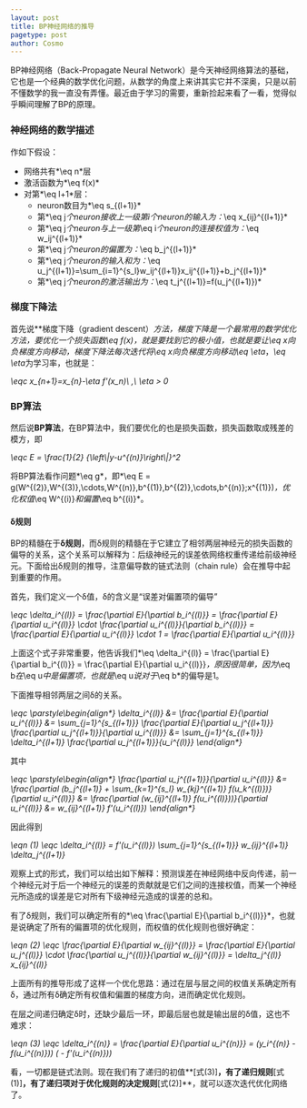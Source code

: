 ```yaml
---
layout: post
title: BP神经网络的推导
pagetype: post
author: Cosmo
---
```


BP神经网络（Back-Propagate Neural Network）是今天神经网络算法的基础，它也是一个经典的数学优化问题，从数学的角度上来讲其实它并不深奥，只是以前不懂数学的我一直没有弄懂。最近由于学习的需要，重新捡起来看了一看，觉得似乎瞬间理解了BP的原理。

### 神经网络的数学描述

作如下假设：

- 网络共有*\eq n*层
- 激活函数为*\eq f(x)*
- 对第*\eq l+1*层：
	- neuron数目为*\eq s_{(l+1)}*
	- 第*\eq j*个neuron接收上一级第i个neuron的输入为：*\eq x_{ij}^{(l+1)}*
	- 第*\eq j*个neuron与上一级第*\eq i*个neuron的连接权值为：*\eq w_ij^{(l+1)}*
	- 第*\eq j*个neuron的偏置为：*\eq b_j^{(l+1)}*
	- 第*\eq j*个neuron的输入和为：*\eq u_j^{(l+1)}=\sum_{i=1}^{s_l}w_ij^{(l+1)}x_ij^{(l+1)}+b_j^{(l+1)}*
	- 第*\eq j*个neuron的激活输出为：*\eq t_j^{(l+1)}=f(u_j^{(l+1)})*

### 梯度下降法

首先说**梯度下降（gradient descent）**方法，梯度下降是一个最常用的数学优化方法，要优化一个损失函数*\eq f(x)*，就是要找到它的极小值，也就是要让*\eq x*向负梯度方向移动，梯度下降法每次迭代将*\eq x*向负梯度方向移动*\eq \eta*，*\eq \eta*为学习率，也就是：

*\eqc x_{n+1}=x_{n}-\eta f'(x_n)\ ,\ \eta > 0*

### BP算法

然后说**BP算法**，在BP算法中，我们要优化的也是损失函数，损失函数取成残差的模方，即

*\eqc E = \frac{1}{2} {\left\\\|y-u^{(n)}\right\\\|}^2*

将BP算法看作问题*\eq g*，即*\eq E = g(W^{(2)},W^{(3)},\cdots,W^{(n)},b^{(1)},b^{(2)},\cdots,b^{(n)};x^{(1)})*，优化权值*\eq W^{(i)}*和偏置*\eq b^{(i)}*。

#### δ规则

BP的精髓在于**δ规则**，而δ规则的精髓在于它建立了相邻两层神经元的损失函数的偏导的关系，这个关系可以解释为：后级神经元的误差依网络权重传递给前级神经元。下面给出δ规则的推导，注意偏导数的链式法则（chain rule）会在推导中起到重要的作用。

首先，我们定义一个δ值，δ的含义是“误差对偏置项的偏导”

*\eqc \delta_i^{(l)} = \frac{\partial E}{\partial b_i^{(l)}} = \frac{\partial E}{\partial u_i^{(l)}} \cdot \frac{\partial u_i^{(l)}}{\partial b_i^{(l)}} = \frac{\partial E}{\partial u_i^{(l)}} \cdot 1 = \frac{\partial E}{\partial u_i^{(l)}}*

上面这个式子非常重要，他告诉我们*\eq \delta_i^{(l)} = \frac{\partial E}{\partial b_i^{(l)}} = \frac{\partial E}{\partial u_i^{(l)}}*，原因很简单，因为*\eq b*在*\eq u*中是偏置项，也就是*\eq u*说对于*\eq b*的偏导是1。

下面推导相邻两层之间δ的关系。

*\eqc \parstyle\begin{align\*}
\delta_i^{(l)} &= \frac{\partial E}{\partial u_i^{(l)}}
&= \sum_{j=1}^{s_{(l+1)}} \frac{\partial E}{\partial u_j^{(l+1)}} \frac{\partial u_j^{(l+1)}}{\partial u_i^{(l)}}
&= \sum_{j=1}^{s_{(l+1)}} \delta_i^{(l+1)} \frac{\partial u_j^{(l+1)}}{u_i^{(l)}}
\end{align\*}*

其中

*\eqc \parstyle\begin{align\*}
\frac{\partial u_j^{(l+1)}}{\partial u_i^{(l)}} &= \frac{\partial (b_j^{(l+1)} + \sum_{k=1}^{s_l} w_{kj}^{(l+1)} f(u_k^{(l)})}{\partial u_i^{(l)}}
&= \frac{\partial (w_{ij}^{(l+1)} f(u_i^{(l)}))}{\partial u_i^{(l)}} 
&= w_{ij}^{(l+1)} f'(u_i^{(l)})
\end{align\*}*

因此得到

*\eqn (1)* *\eqc \delta_i^{(l)} = f'(u_i^{(l)}) \sum_{j=1}^{s_{(l+1)}} w_{ij}^{(l+1)} \delta_j^{(l+1)}*

观察上式的形式，我们可以给出如下解释：预测误差在神经网络中反向传递，前一个神经元对于后一个神经元的误差的贡献就是它们之间的连接权值，而某一个神经元所造成的误差是它对所有下级神经元造成的误差的总和。

有了δ规则，我们可以确定所有的*\eq \frac{\partial E}{\partial b_i^{(l)}}*，也就是说确定了所有的偏置项的优化规则，而权值的优化规则也很好确定：

*\eqn (2)* *\eqc \frac{\partial E}{\partial w_{ij}^{(l)}} = \frac{\partial E}{\partial u_j^{(l)}} \cdot \frac{\partial u_j^{(l)}}{\partial w_{ij}^{(l)}} = \delta_j^{(l)} x_{ij}^{(l)}*

上面所有的推导形成了这样一个优化思路：通过在层与层之间的权值关系确定所有δ，通过所有δ确定所有权值和偏置的梯度方向，进而确定优化规则。

在层之间递归确定δ时，还缺少最后一环，即最后层也就是输出层的δ值，这也不难求：

*\eqn (3)* *\eqc \delta_i^{(n)} = \frac{\partial E}{\partial u_i^{(n)}} = (y_i^{(n)} - f(u_i^{(n)})) ( - f'(u_i^{(n)}))*

看，一切都是链式法则。现在我们有了递归的初值**[式(3)]**，有了递归规则**[式(1)]**，有了递归项对于优化规则的决定规则**[式(2)]**，就可以逐次迭代优化网络了。
